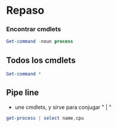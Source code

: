 # Repaso
### Encontrar cmdlets
```Powershell
Get-command -noun process
```
## Todos los cmdlets
```Powershell
Get-command *
```
## Pipe line
  - une cmdlets, y sirve para conjugar " | "
```powershell
get-process | select name,cpu
```
##
